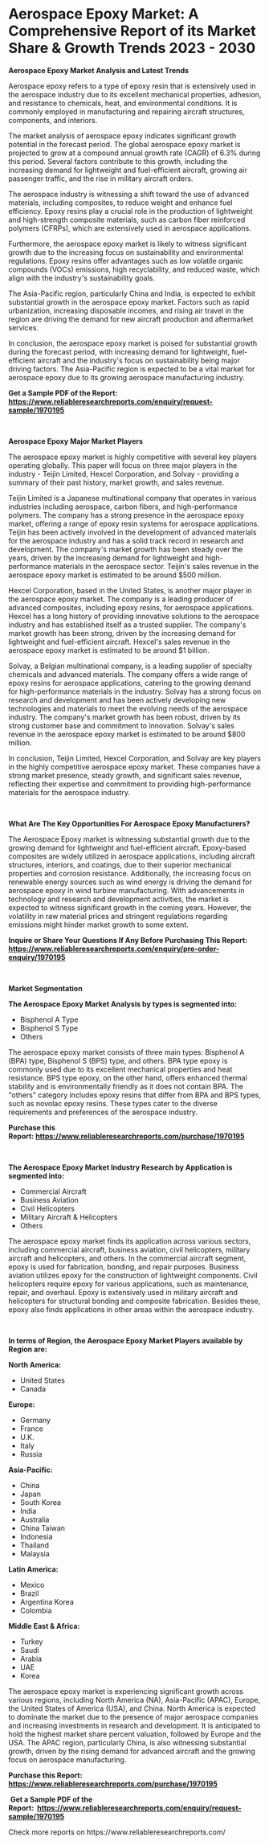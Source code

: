 <p><h1>Aerospace Epoxy Market: A Comprehensive Report of its Market Share & Growth Trends 2023 - 2030</h1></p><p><strong>Aerospace Epoxy Market Analysis and Latest Trends</strong></p>
<p><p>Aerospace epoxy refers to a type of epoxy resin that is extensively used in the aerospace industry due to its excellent mechanical properties, adhesion, and resistance to chemicals, heat, and environmental conditions. It is commonly employed in manufacturing and repairing aircraft structures, components, and interiors.</p><p>The market analysis of aerospace epoxy indicates significant growth potential in the forecast period. The global aerospace epoxy market is projected to grow at a compound annual growth rate (CAGR) of 6.3% during this period. Several factors contribute to this growth, including the increasing demand for lightweight and fuel-efficient aircraft, growing air passenger traffic, and the rise in military aircraft orders.</p><p>The aerospace industry is witnessing a shift toward the use of advanced materials, including composites, to reduce weight and enhance fuel efficiency. Epoxy resins play a crucial role in the production of lightweight and high-strength composite materials, such as carbon fiber reinforced polymers (CFRPs), which are extensively used in aerospace applications.</p><p>Furthermore, the aerospace epoxy market is likely to witness significant growth due to the increasing focus on sustainability and environmental regulations. Epoxy resins offer advantages such as low volatile organic compounds (VOCs) emissions, high recyclability, and reduced waste, which align with the industry's sustainability goals.</p><p>The Asia-Pacific region, particularly China and India, is expected to exhibit substantial growth in the aerospace epoxy market. Factors such as rapid urbanization, increasing disposable incomes, and rising air travel in the region are driving the demand for new aircraft production and aftermarket services.</p><p>In conclusion, the aerospace epoxy market is poised for substantial growth during the forecast period, with increasing demand for lightweight, fuel-efficient aircraft and the industry's focus on sustainability being major driving factors. The Asia-Pacific region is expected to be a vital market for aerospace epoxy due to its growing aerospace manufacturing industry.</p></p>
<p><strong>Get a Sample PDF of the Report:&nbsp; <a href="https://www.reliableresearchreports.com/enquiry/request-sample/1970195">https://www.reliableresearchreports.com/enquiry/request-sample/1970195</a></strong></p>
<p>&nbsp;</p>
<p><strong>Aerospace Epoxy Major Market Players</strong></p>
<p><p>The aerospace epoxy market is highly competitive with several key players operating globally. This paper will focus on three major players in the industry - Teijin Limited, Hexcel Corporation, and Solvay - providing a summary of their past history, market growth, and sales revenue.</p><p>Teijin Limited is a Japanese multinational company that operates in various industries including aerospace, carbon fibers, and high-performance polymers. The company has a strong presence in the aerospace epoxy market, offering a range of epoxy resin systems for aerospace applications. Teijin has been actively involved in the development of advanced materials for the aerospace industry and has a solid track record in research and development. The company's market growth has been steady over the years, driven by the increasing demand for lightweight and high-performance materials in the aerospace sector. Teijin's sales revenue in the aerospace epoxy market is estimated to be around $500 million.</p><p>Hexcel Corporation, based in the United States, is another major player in the aerospace epoxy market. The company is a leading producer of advanced composites, including epoxy resins, for aerospace applications. Hexcel has a long history of providing innovative solutions to the aerospace industry and has established itself as a trusted supplier. The company's market growth has been strong, driven by the increasing demand for lightweight and fuel-efficient aircraft. Hexcel's sales revenue in the aerospace epoxy market is estimated to be around $1 billion.</p><p>Solvay, a Belgian multinational company, is a leading supplier of specialty chemicals and advanced materials. The company offers a wide range of epoxy resins for aerospace applications, catering to the growing demand for high-performance materials in the industry. Solvay has a strong focus on research and development and has been actively developing new technologies and materials to meet the evolving needs of the aerospace industry. The company's market growth has been robust, driven by its strong customer base and commitment to innovation. Solvay's sales revenue in the aerospace epoxy market is estimated to be around $800 million.</p><p>In conclusion, Teijin Limited, Hexcel Corporation, and Solvay are key players in the highly competitive aerospace epoxy market. These companies have a strong market presence, steady growth, and significant sales revenue, reflecting their expertise and commitment to providing high-performance materials for the aerospace industry.</p></p>
<p>&nbsp;</p>
<p><strong>What Are The Key Opportunities For Aerospace Epoxy Manufacturers?</strong></p>
<p><p>The Aerospace Epoxy market is witnessing substantial growth due to the growing demand for lightweight and fuel-efficient aircraft. Epoxy-based composites are widely utilized in aerospace applications, including aircraft structures, interiors, and coatings, due to their superior mechanical properties and corrosion resistance. Additionally, the increasing focus on renewable energy sources such as wind energy is driving the demand for aerospace epoxy in wind turbine manufacturing. With advancements in technology and research and development activities, the market is expected to witness significant growth in the coming years. However, the volatility in raw material prices and stringent regulations regarding emissions might hinder market growth to some extent.</p></p>
<p><strong>Inquire or Share Your Questions If Any Before Purchasing This Report: <a href="https://www.reliableresearchreports.com/enquiry/pre-order-enquiry/1970195">https://www.reliableresearchreports.com/enquiry/pre-order-enquiry/1970195</a></strong></p>
<p>&nbsp;</p>
<p><strong>Market Segmentation</strong></p>
<p><strong>The Aerospace Epoxy Market Analysis by types is segmented into:</strong></p>
<p><ul><li>Bisphenol A Type</li><li>Bisphenol S Type</li><li>Others</li></ul></p>
<p><p>The aerospace epoxy market consists of three main types: Bisphenol A (BPA) type, Bisphenol S (BPS) type, and others. BPA type epoxy is commonly used due to its excellent mechanical properties and heat resistance. BPS type epoxy, on the other hand, offers enhanced thermal stability and is environmentally friendly as it does not contain BPA. The "others" category includes epoxy resins that differ from BPA and BPS types, such as novolac epoxy resins. These types cater to the diverse requirements and preferences of the aerospace industry.</p></p>
<p><strong>Purchase this Report:&nbsp;<a href="https://www.reliableresearchreports.com/purchase/1970195">https://www.reliableresearchreports.com/purchase/1970195</a></strong></p>
<p>&nbsp;</p>
<p><strong>The Aerospace Epoxy Market Industry Research by Application is segmented into:</strong></p>
<p><ul><li>Commercial Aircraft</li><li>Business Aviation</li><li>Civil Helicopters</li><li>Military Aircraft & Helicopters</li><li>Others</li></ul></p>
<p><p>The aerospace epoxy market finds its application across various sectors, including commercial aircraft, business aviation, civil helicopters, military aircraft and helicopters, and others. In the commercial aircraft segment, epoxy is used for fabrication, bonding, and repair purposes. Business aviation utilizes epoxy for the construction of lightweight components. Civil helicopters require epoxy for various applications, such as maintenance, repair, and overhaul. Epoxy is extensively used in military aircraft and helicopters for structural bonding and composite fabrication. Besides these, epoxy also finds applications in other areas within the aerospace industry.</p></p>
<p>&nbsp;</p>
<p><strong>In terms of Region, the Aerospace Epoxy Market Players available by Region are:</strong></p>
<p>
    <p> <strong> North America: </strong>
        <ul>
            <li>United States</li>
            <li>Canada</li>
        </ul>
        </p> 
    <p> <strong> Europe: </strong>
        <ul>
            <li>Germany</li>
            <li>France</li>
            <li>U.K.</li>
            <li>Italy</li>
            <li>Russia</li>
        </ul>
        </p> 
    <p> <strong> Asia-Pacific: </strong>
        <ul>
            <li>China</li>
            <li>Japan</li>
            <li>South Korea</li>
            <li>India</li>
            <li>Australia</li>
            <li>China Taiwan</li>
            <li>Indonesia</li>
            <li>Thailand</li>
            <li>Malaysia</li>
        </ul>
        </p> 
    <p> <strong> Latin America: </strong>
        <ul>
            <li>Mexico</li>
            <li>Brazil</li>
            <li>Argentina Korea</li>
            <li>Colombia</li>
        </ul>
        </p> 
    <p> <strong> Middle East & Africa: </strong>
        <ul>
            <li>Turkey</li>
            <li>Saudi</li>
            <li>Arabia</li>
            <li>UAE</li>
            <li>Korea</li>
        </ul>
    </p>
    </p>
<p><p>The aerospace epoxy market is experiencing significant growth across various regions, including North America (NA), Asia-Pacific (APAC), Europe, the United States of America (USA), and China. North America is expected to dominate the market due to the presence of major aerospace companies and increasing investments in research and development. It is anticipated to hold the highest market share percent valuation, followed by Europe and the USA. The APAC region, particularly China, is also witnessing substantial growth, driven by the rising demand for advanced aircraft and the growing focus on aerospace manufacturing.</p></p>
<p><strong>Purchase this Report: <a href="https://www.reliableresearchreports.com/purchase/1970195">https://www.reliableresearchreports.com/purchase/1970195</a></strong></p>
<p>&nbsp;<strong>Get a Sample PDF of the Report:&nbsp;&nbsp;<a href="https://www.reliableresearchreports.com/enquiry/request-sample/1970195">https://www.reliableresearchreports.com/enquiry/request-sample/1970195</a></strong></p>
<p><strong></strong></p>
<p>Check more reports on https://www.reliableresearchreports.com/</p>